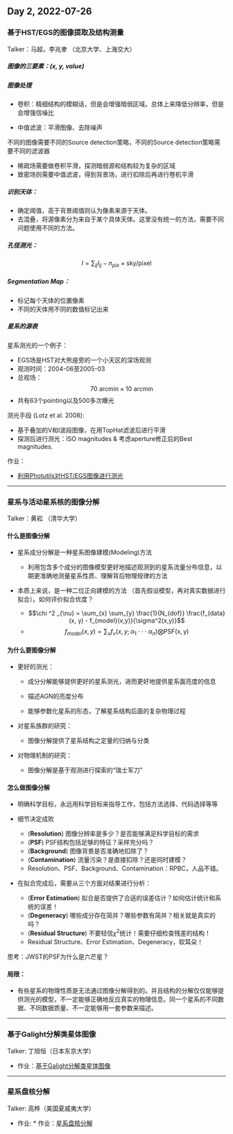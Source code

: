 ## Day 2, 2022-07-26

### 基于HST/EGS的图像提取及结构测量

Talker：马超，李兆聿 （北京大学、上海交大）

##### 图像的三要素：(x, y, value)

##### 图像处理

* 卷积：精细结构的模糊话，但是会增强暗弱区域。总体上来降低分辨率，但是会增强信噪比

* 中值滤波：平滑图像、去除噪声

不同的图像需要不同的Source detection策略，不同的Source detection策略需要不同的滤波器

* 稀疏场需要做卷积平滑，探测暗弱源和结构较为复杂的区域
* 致密场则需要中值滤波，得到背景场，进行扣除后再进行卷机平滑

##### 识别天体：

* 确定阈值，高于背景阈值则认为像素来源于天体。
* 去混叠，将源像素分为来自于某个具体天体。这里没有统一的方法，需要不同问题使用不同的方法。

##### 孔径测光：

$$I = \sum_{ij}I_{ij} - n_{pix} \times \mathrm{sky/pixel}$$

##### Segmentation Map：

* 标记每个天体的位置像素
* 不同的天体用不同的数值标记出来

##### 星系的源表

星系测光的一个例子：

* EGS场是HST对大熊座旁的一个小天区的深场观测
* 观测时间：2004-06至2005-03
* 总视场：$$\mathrm{70\ arcmin \times 10\ arcmin}$$
* 共有63个pointing以及500多次曝光

测光手段 (Lotz et al. 2008):

* 基于叠加的V和I波段图像，在用TopHat滤波后进行平滑
* 探测后进行测光：ISO magnitudes & 考虑aperture修正后的Best magnitudes.   

作业：
* [利用Photutils对HST/EGS图像进行测光](./基于EGS的图像提取及结构测量/measure_photometry.ipynb)

---

### 星系与活动星系核的图像分解

Talker：黄崧 （清华大学）

#### 什么是图像分解

* 星系成分分解是一种星系图像建模(Modeling)方法
  * 利用包含多个成分的图像模型更好地描述观测到的星系流量分布信息，以期更准确地测量星系性质、理解背后物理规律的方法

* 本质上来说，是一种二位正向建模的方法 （首先假设模型，再对真实数据进行拟合）。如何评价拟合优度？
  * $$\chi ^2 _{\nu} = \sum_{x} \sum_{y} \frac{1}{N_{dof}} \frac{f_{data}(x, y) - f_{model}(x,y)}{\sigma^2(x,y)}$$
  * $$ f_{model}(x,y) = \sum_{\nu}f_{\nu}(x, y; \alpha_1 \cdot \cdot \cdot \alpha_{n}) \bigotimes \mathrm {PSF(x,y)}$$

#### 为什么要图像分解

* 更好的测光：

  * 成分分解能够提供更好的星系测光，进而更好地提供星系面亮度的信息

  * 描述AGN的亮度分布

  * 能够参数化星系的形态，了解星系结构后面的复杂物理过程

* 对星系族群的研究：
  * 图像分解提供了星系结构之定量的归纳与分类
* 对物理机制的研究：
  * 图像分解是基于观测进行探索的“瑞士军刀”

#### 怎么做图像分解

* 明确科学目标，永远用科学目标来指导工作，包括方法选择、代码选择等等
* 细节决定成败
  * (**Resolution**) 图像分辨率是多少？是否能够满足科学目标的需求
  * (**PSF**) PSF结构包括足够的特征？采样充分吗？
  * (**Background**) 图像背景是否准确地扣除了？
  * (**Contamination**) 流量污染？是直接扣除？还是同时建模？
  * Resolution、PSF、Background、Contamination：RPBC，人品不错。

* 在拟合完成后，需要从三个方面对结果进行分析：
  * (**Error Estimation**) 拟合是否提供了合适的误差估计？如何估计统计和系统的误差！
  * (**Degeneracy**) 哪些成分存在简并？哪些参数有简并？相关就是真实的吗？
  * (**Residual Structure**) 不要轻信$\chi^2$统计！需要仔细检查残差的结构！
  * Residual Structure、Error Estimation、Degeneracy，软耳朵！

思考：JWST的PSF为什么是六芒星？

#### 局限：

* 有些星系的物理性质是无法通过图像分解得到的。并且结构的分解仅仅能够提供测光的模型，不一定能够正确地反应真实的物理信息。同一个星系的不同数据、不同数据质量、不一定能够用一套参数来描述。

---

### 基于Galight分解类星体图像

Talker: 丁旭恒（日本东京大学）

* 作业：[基于Galight分解类星体图像](./基于galight分解类星体图像/gallight_demo.ipynb)

---

### 星系盘核分解

Talker: 高桦（美国夏威夷大学）

* 作业: * 作业：[星系盘核分解](./星系盘核分解/decomposition_galaixes.ipynb)
